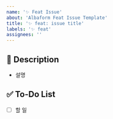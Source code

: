 ```yaml
---
name: '✨ Feat Issue'
about: 'Albaform Feat Issue Template'
title: '✨ feat: issue title'
labels: '✨ feat'
assignees: ''
---
```


## 📝 Description

- 설명

## ✅ To-Do List

- [ ] 할 일
